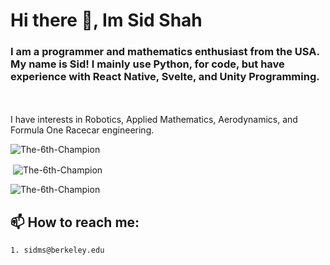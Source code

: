 # Hi there 👋, Im Sid Shah

### I am a programmer and mathematics enthusiast from the USA. My name is Sid! I mainly use Python, for code, but have experience with React Native, Svelte, and Unity Programming.
<!--
**The-6th-Champion/The-6th-Champion** is a ✨ _special_ ✨ repository because its `README.md` (this file) appears on your GitHub profile.-->
<!--
Here are some ideas to get you started:
-->
<br>
<br>
I have interests in Robotics, Applied Mathematics, Aerodynamics, and Formula One Racecar engineering.

<p><img align="center" src="https://github-readme-stats.vercel.app/api/top-langs/?username=the-6th-champion&langs_count=10&hide=shaderlab,glsl,hlsl&layout=compact&theme=tokyonight&)](https://github.com/The-6th-Champion/github-readme-stats" alt="The-6th-Champion" /></p>


<p>&nbsp;<img align="center" src="https://github-readme-stats.vercel.app/api?username=The-6th-Champion&count_private=true&theme=tokyonight&show_icons=true&locale=en" alt="The-6th-Champion" /></p>
<p><img align="center" src="https://github-readme-streak-stats.herokuapp.com/?user=The-6th-Champion&theme=tokyonight&" alt="The-6th-Champion" /></p>


## 📫 How to reach me:
    1. sidms@berkeley.edu

